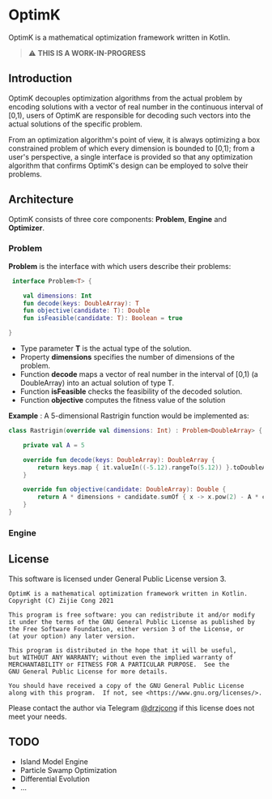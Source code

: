 # OptimK

OptimK is a mathematical optimization framework written in Kotlin.

> :warning: **THIS IS A WORK-IN-PROGRESS**

## Introduction

OptimK decouples optimization algorithms from the actual problem by encoding solutions with a vector of real number in
the continuous interval of [0,1), users of OptimK are responsible for decoding such vectors into the actual solutions of
the specific problem.

From an optimization algorithm's point of view, it is always optimizing a box constrained problem of which every
dimension is bounded to [0,1); from a user's perspective, a single interface is provided so that any optimization
algorithm that confirms OptimK's design can be employed to solve their problems.

## Architecture

OptimK consists of three core components: __Problem__, __Engine__ and __Optimizer__.

### Problem

__Problem__ is the interface with which users describe their problems:

````kotlin
 interface Problem<T> {

    val dimensions: Int
    fun decode(keys: DoubleArray): T
    fun objective(candidate: T): Double
    fun isFeasible(candidate: T): Boolean = true

}
````

+ Type parameter __T__ is the actual type of the solution.
+ Property __dimensions__ specifies the number of dimensions of the problem.
+ Function __decode__ maps a vector of real number in the interval of [0,1) (a DoubleArray) into an actual solution of
  type T.
+ Function __isFeasible__ checks the feasibility of the decoded solution.
+ Function __objective__ computes the fitness value of the solution

__Example__ : A 5-dimensional Rastrigin function would be implemented as:

````kotlin
class Rastrigin(override val dimensions: Int) : Problem<DoubleArray> {

    private val A = 5

    override fun decode(keys: DoubleArray): DoubleArray {
        return keys.map { it.valueIn((-5.12).rangeTo(5.12)) }.toDoubleArray()
    }

    override fun objective(candidate: DoubleArray): Double {
        return A * dimensions + candidate.sumOf { x -> x.pow(2) - A * cos(2 * PI * x) }
    }
}
````

### Engine

## License

This software is licensed under General Public License version 3.

````
OptimK is a mathematical optimization framework written in Kotlin.
Copyright (C) Zijie Cong 2021 
    
This program is free software: you can redistribute it and/or modify
it under the terms of the GNU General Public License as published by
the Free Software Foundation, either version 3 of the License, or
(at your option) any later version.

This program is distributed in the hope that it will be useful,
but WITHOUT ANY WARRANTY; without even the implied warranty of
MERCHANTABILITY or FITNESS FOR A PARTICULAR PURPOSE.  See the
GNU General Public License for more details.

You should have received a copy of the GNU General Public License
along with this program.  If not, see <https://www.gnu.org/licenses/>.
````

Please contact the author via Telegram [@drzjcong](https://telegram.me/drzjcong) if this license does not meet your
needs.

## TODO

+ Island Model Engine
+ Particle Swamp Optimization
+ Differential Evolution
+ ...